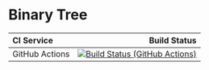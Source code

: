 # Binary Tree

| **CI Service** |                                                                                                                                                                                 Build Status |
|:---------------|---------------------------------------------------------------------------------------------------------------------------------------------------------------------------------------------:|
| GitHub Actions | [![Build Status (GitHub Actions)](https://github.com/Butters7/HW2_2/actions/workflows/ci-cmake_tests.yml/badge.svg)](https://github.com/Butters7/HW2_2/actions/workflows/ci-cmake_tests.yml) |
